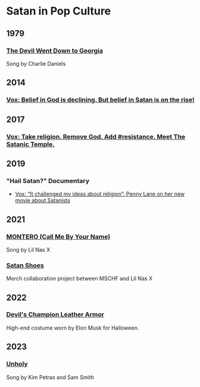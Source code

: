 # Satan in Pop Culture

## 1979

### [The Devil Went Down to Georgia](./the-devil-went-down-to-georgia.md)

Song by Charlie Daniels

## 2014

### [Vox: Belief in God is declining. But belief in Satan is on the rise!](https://www.vox.com/2014/7/3/5864861/belief-in-god-is-declining-but-belief-in-satan-is-on-the-rise)

## 2017

### [Vox: Take religion. Remove God. Add #resistance. Meet The Satanic Temple.](https://www.vox.com/identities/2017/10/31/16560150/religion-god-resistance-satanic-temple)

## 2019

### "Hail Satan?" Documentary

* [Vox: “It challenged my ideas about religion”: Penny Lane on her new movie about Satanists](https://www.vox.com/culture/2019/4/16/18311449/hail-satan-penny-lane-interview-review-satanic-temple)

## 2021

### [MONTERO (Call Me By Your Name)](./montero.md)

Song by Lil Nas X

### [Satan Shoes](./satan-shoes.md)

Merch collaboration project between MSCHF and Lil Nas X

## 2022

### [Devil's Champion Leather Armor](./devil-armor.md)

High-end costume worn by Elon Musk for Halloween. 

## 2023

### [Unholy](./unholy.md)

Song by Kim Petras and Sam Smith
